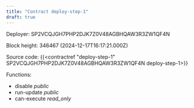 ```yaml
---
title: "Contract deploy-step-1"
draft: true
---
```

Deployer: SP2VCQJGH7PHP2DJK7Z0V48AGBHQAW3R3ZW1QF4N


 



Block height: 346467 (2024-12-17T16:17:21.000Z)

Source code: {{<contractref "deploy-step-1" SP2VCQJGH7PHP2DJK7Z0V48AGBHQAW3R3ZW1QF4N deploy-step-1>}}

Functions:

* disable _public_
* run-update _public_
* can-execute _read_only_
